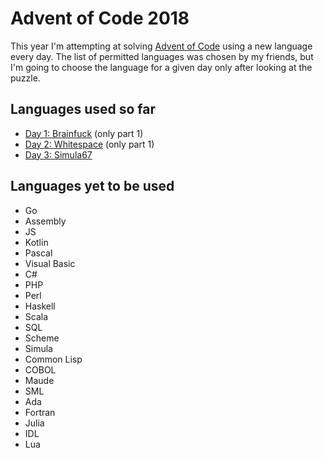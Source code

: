 # Advent of Code 2018

This year I'm attempting at solving [Advent of Code](https://adventofcode.com/)
using a new language every day. The list of permitted languages was chosen by my
friends, but I'm going to choose the language for a given day only after looking
at the puzzle.

## Languages used so far

- [Day 1: Brainfuck](day1.bf) (only part 1)
- [Day 2: Whitespace](day2.ws) (only part 1)
- [Day 3: Simula67](day3prog.sim)

## Languages yet to be used

- Go
- Assembly
- JS
- Kotlin
- Pascal
- Visual Basic
- C#
- PHP
- Perl
- Haskell
- Scala
- SQL
- Scheme
- Simula
- Common Lisp
- COBOL
- Maude
- SML
- Ada
- Fortran
- Julia
- IDL
- Lua

